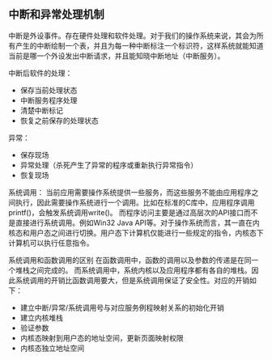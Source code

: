  ## 中断和异常处理机制

 中断是外设事件。存在硬件处理和软件处理。对于我们的操作系统来说，其会为所有产生的中断绘制一个表，并且为每一种中断标注一个标识符，这样系统就能知道当前是哪一个外设发出中断请求，并且能知晓中断地址（中断服务）。
 
 中断后软件的处理：
 * 保存当前处理状态
 * 中断服务程序处理
 * 清楚中断标记
 * 恢复之前保存的处理状态

异常：
* 保存现场
* 异常处理（杀死产生了异常的程序或重新执行异常指令）
* 恢复现场

系统调用：
	当前应用需要操作系统提供一些服务，而这些服务不能由应用程序之间执行，因此需要操作系统进行一个调用。比如在标准的C库中，应用程序调用printf()，会触发系统调用write()。
	而程序访问主要是通过高层次的API接口而不是直接进行系统调用。例如Win32 Java API等。对于操作系统而言，其一直在内核态和用户态之间进行切换。用户态下计算机仅能进行一些规定的指令，内核态下计算机可以执行任意指令。
	
系统调用和函数调用的区别
在函数调用中，函数的调用以及参数的传递是在同一个堆栈之间完成的。
而系统调用中，系统内核以及应用程序都有各自的堆栈。因此系统调用的开销比函数调用要大，但是系统调用保证了安全性。对应的开销如下：
* 建立中断/异常/系统调用号与对应服务例程映射关系的初始化开销
* 建立内核堆栈
* 验证参数
* 内核态映射到用户态的地址空间，更新页面映射权限
* 内核态独立地址空间